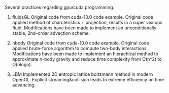 Several practices regarding gpu/cuda programming.

1. fluidsGL
Original code from cuda-10.0 code example. 
Original code applied method of charcteristics + projection, results in a super viscous fluid.
Modifications have been made to implement an unconditionally stable, 2nd-order advection scheme.

2. nbody
Original code from cuda-10.0 code example. 
Original code applied brute-force algorithm to compute two-body interactions.
Modifications have been made to implement an hierachical method to approximate n-body gravity and reduce time complexity from O(n^2) to O(nlogn).

3. LBM
Implemented 2D entropic lattice boltzmann method in modern OpenGL.
Explicit streaming&collision leads to extreme efficiency on time advancing.
